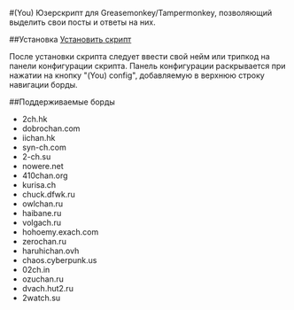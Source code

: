 #(You)
Юзерскрипт для Greasemonkey/Tampermonkey, позволяющий выделить свои посты и ответы на них.

##Установка
[Установить скрипт](https://raw.githubusercontent.com/VVatashi/-You-/master/you.user.js)

После установки скрипта следует ввести свой нейм или трипкод на панели конфигурации скрипта. Панель конфигурации раскрывается при нажатии на кнопку "(You) config", добавляемую в верхнюю строку навигации борды.

##Поддерживаемые борды
* 2ch.hk
* dobrochan.com
* iichan.hk
* syn-ch.com
* 2-ch.su
* nowere.net
* 410chan.org
* kurisa.ch
* chuck.dfwk.ru
* owlchan.ru
* haibane.ru
* volgach.ru
* hohoemy.exach.com
* zerochan.ru
* haruhichan.ovh
* chaos.cyberpunk.us
* 02ch.in
* ozuchan.ru
* dvach.hut2.ru
* 2watch.su
